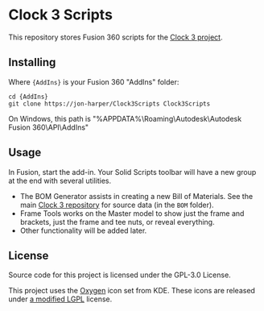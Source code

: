 # Clock 3 Scripts

This repository stores Fusion 360 scripts for the [Clock 3 project](https://github.com/jon-harper/clock-3).

## Installing

Where `{AddIns}` is your Fusion 360 "AddIns" folder:

```
cd {AddIns}
git clone https://jon-harper/Clock3Scripts Clock3Scripts
```

On Windows, this path is "%APPDATA%\Roaming\Autodesk\Autodesk Fusion 360\API\AddIns"

## Usage

In Fusion, start the add-in. Your Solid Scripts toolbar will have a new group at the end with several utilities.

- The BOM Generator assists in creating a new Bill of Materials. See the main [Clock 3 repository](https://github.com/jon-harper/clock-3) for source data (in the `BOM` folder).
- Frame Tools works on the Master model to show just the frame and brackets, just the frame and tee nuts, or reveal everything.
- Other functionality will be added later.

## License

Source code for this project is licensed under the GPL-3.0 License.

This project uses the [Oxygen](https://github.com/KDE/oxygen-icons) icon set from KDE. These icons are released under [a modified LGPL](https://github.com/KDE/oxygen-icons/blob/master/COPYING) license.